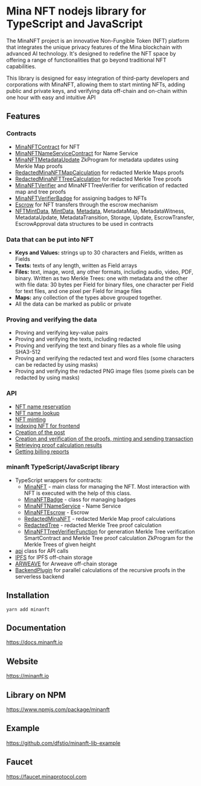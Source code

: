 # Mina NFT nodejs library for TypeScript and JavaScript

The MinaNFT project is an innovative Non-Fungible Token (NFT) platform that integrates the unique privacy features of the Mina blockchain with advanced AI technology. It's designed to redefine the NFT space by offering a range of functionalities that go beyond traditional NFT capabilities.

This library is designed for easy integration of third-party developers and corporations with MinaNFT, allowing them to start minting NFTs, adding public and private keys, and verifying data off-chain and on-chain within one hour with easy and intuitive API

## Features

### Contracts

- [MinaNFTContract](https://docs.minanft.io/api/class/minanftcontract/) for NFT
- [MinaNFTNameServiceContract](https://docs.minanft.io/api/class/minanftnameservicecontract/) for Name Service
- [MinaNFTMetadataUpdate](https://docs.minanft.io/api#MinaNFTMetadataUpdate) ZkProgram for metadata updates using Merkle Map proofs
- [RedactedMinaNFTMapCalculation](https://docs.minanft.io/api#RedactedMinaNFTMapCalculation) for redacted Merkle Maps proofs
- [RedactedMinaNFTTreeCalculation](https://docs.minanft.io/api#RedactedMinaNFTTreeCalculation20) for redacted Merkle Tree proofs
- [MinaNFTVerifier](https://docs.minanft.io/api/class/minanftverifier/) and MinaNFTTreeVerifier for verification of redacted map and tree proofs
- [MinaNFTVerifierBadge](https://docs.minanft.io/api/class/minanftverifierbadge/) for assigning badges to NFTs
- [Escrow](https://docs.minanft.io/api/class/escrow/) for NFT transfers through the escrow mechanism
- [NFTMintData](https://docs.minanft.io/api/class/nftmintdata/), [MintData](https://docs.minanft.io/api/class/mintdata/), [Metadata](https://docs.minanft.io/api/class/metadata/), MetadataMap, MetadataWitness, MetadataUpdate, MetadataTransition, Storage, Update, EscrowTransfer, EscrowApproval data structures to be used in contracts

### Data that can be put into NFT

- **Keys and Values:** strings up to 30 characters and Fields, written as Fields
- **Texts:** texts of any length, written as Field arrays
- **Files:** text, image, word, any other formats, including audio, video, PDF, binary. Written as two Merkle Trees: one with metadata and the other with file data: 30 bytes per Field for binary files, one character per Field for text files, and one pixel per Field for image files
- **Maps:** any collection of the types above grouped together.
- All the data can be marked as public or private

### Proving and verifying the data

- Proving and verifying key-value pairs
- Proving and verifying the texts, including redacted
- Proving and verifying the text and binary files as a whole file using SHA3-512
- Proving and verifying the redacted text and word files (some characters can be redacted by using masks)
- Proving and verifying the redacted PNG image files (some pixels can be redacted by using masks)

### API

- [NFT name reservation](https://docs.minanft.io/api/class/api/#reserveName)
- [NFT name lookup](https://docs.minanft.io/api/class/api/#lookupName)
- [NFT minting](https://docs.minanft.io/api/class/api/#mint)
- [Indexing NFT for frontend](https://docs.minanft.io/api/class/api/#indexName)
- [Creation of the post](https://docs.minanft.io/api/class/api/#post)
- [Creation and verification of the proofs, minting and sending transaction](https://docs.minanft.io/api/class/api/#proof)
- [Retrieving proof calculation results](https://docs.minanft.io/api/class/api/#waitForJobResult)
- [Getting billing reports](https://docs.minanft.io/api/class/api/#queryBilling)

### minanft TypeScript/JavaScript library

- TypeScript wrappers for contracts:
  - [MinaNFT](https://docs.minanft.io/api/class/MinaNFT) - main class for managing the NFT. Most interaction with NFT is executed with the help of this class.
  - [MinaNFTBadge](https://docs.minanft.io/api/class/MinaNFTBadge) - class for managing badges
  - [MinaNFTNameService](https://docs.minanft.io/api/class/MinaNFTNameService) - Name Service
  - [MinaNFTEscrow](https://docs.minanft.io/api/class/MinaNFTEscrow) - Escrow
  - [RedactedMinaNFT](https://docs.minanft.io/api/class/RedactedMinaNFT) - redacted Merkle Map proof calculations
  - [RedactedTree](https://docs.minanft.io/api/class/RedactedTree) - redacted Merkle Tree proof calculation
  - [MinaNFTTreeVerifierFunction](https://docs.minanft.io/api/function/MinaNFTTreeVerifierFunction) for generation Merkle Tree verification SmartContract and Merkle Tree proof calculation ZkProgram for the Merkle Trees of given height
- [api](https://docs.minanft.io/api/class/api) class for API calls
- [IPFS](https://docs.minanft.io/api/class/IPFS) for IPFS off-chain storage
- [ARWEAVE](https://docs.minanft.io/api/class/ARWEAVE) for Arweave off-chain storage
- [BackendPlugin](https://docs.minanft.io/api/class/BackendPlugin) for parallel calculations of the recursive proofs in the serverless backend

## Installation

```
yarn add minanft
```

## Documentation

https://docs.minanft.io

## Website

https://minanft.io

## Library on NPM

https://www.npmjs.com/package/minanft

## Example

https://github.com/dfstio/minanft-lib-example

## Faucet

https://faucet.minaprotocol.com
